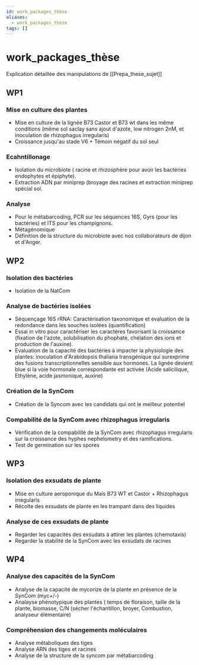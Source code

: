 ```yaml
---
id: work_packages_thèse
aliases:
  - work_packages_thèse
tags: []
---
```


# work_packages_thèse
Explication détaillée des manipulations de [[Prepa_these_sujet]]

## WP1
### Mise en culture des plantes 
- Mise en culture de la lignée B73 Castor et B73 wt dans les même conditions (même sol saclay sans ajout d'azote, low nitrogen 2nM, et inoculation de rhizophagus irregularis)
- Croissance jusqu'au stade V6 + Témoin négatif du sol seul 

### Ecahntillonage
- Isolation du microbiote ( racine et rhizosphère pour avoir les bactéries endophytes et épiphyte). 
- Extraction ADN par miniprep (broyage des racines et extraction miniprep spécial sol.

### Analyse
- Pour le métabarcoding, PCR sur les séquences 16S, Gyrs (pour les bactéries) et ITS pour les champignons. 
- Métagénomique
- Définition de la structure du microbiote avec nos collaborateurs de dijon et d'Anger.


## WP2 
### Isolation des bactéries 
- Isolation de la NatCom

### Analyse de bactéries isolées 
- Séquençage 16S rRNA: Caractérisation taxonomique et evaluation de la redondance dans les souches isolées (quantification)
- Essai in vitro pour caractériser les caractères favorisant la croissance (fixation de l'azote, solubilisation du phophate, chélation des ions et production de l'auxine). 
- Evaluation de la capacité des bactéries à impacter la physiologie des plantes: inoculation d'Arabidopsis thaliana transgénique qui surexprime des fusions transcriptionnelles sensible aux hormones. La lignée devient blue si la voie hormonale correspondante est activée (Acide salicilique, Ethylène, acide jasmonique, auxine)

### Création de la SynCom
- Création de la Syncom avec les candidats qui ont le meilleur potentiel

### Compabilité de la SynCom avec rhizophagus irregularis
- Vérification de la compabilité de la SynCom avec rhizophagus irregularis sur la croissance des hyphes nephelometry et des ramifications. 
- Test de germination sur les spores


## WP3 
### Isolation des exsudats de plante 
- Mise en culture aeroponique du Maïs B73 WT et Castor + Rhizophagus irregularis 
- Récolte des exsudats de plante en les trampant dans des liquides 

### Analyse de ces exsudats de plante 
- Regarder les capacités des exsudats à attirer les plantes (chemotaxis)
- Regarder la stabilité de la SynCom avec les exsudats de racines 


## WP4 
### Analyse des capacités de la SynCom
- Analyse de la capacité de mycorize de la plante en présence de la SynCom (myc+/-)
- Analayse phénotypique des plantes ( temps de floraison, taille de la plante,  biomasse, C/N (sécher l'échantillon, broyer, Combustion, analyseur élémentaire) 

### Compréhension des changements moléculaires 
- Analyse métaboliques des tiges 
- Analyse ARN des tiges et racines 
- Analyse de la structure de la syncom par métabarcoding 
